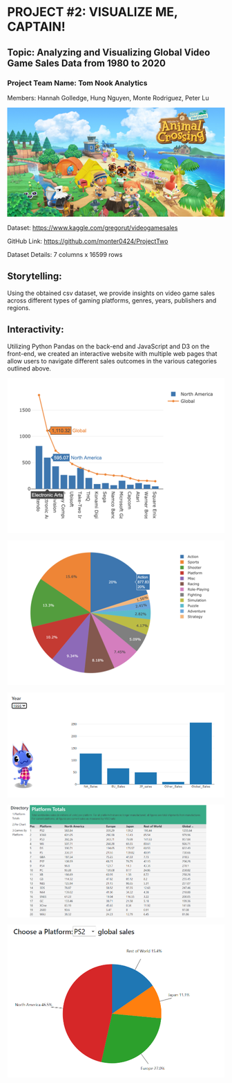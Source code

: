 # PROJECT #2: VISUALIZE ME, CAPTAIN!

## Topic: Analyzing and Visualizing Global Video Game Sales Data from 1980 to 2020

### Project Team Name: Tom Nook Analytics
Members: Hannah Golledge, Hung Nguyen, Monte Rodriguez, Peter Lu

![Animal Crossing Picture](Images/AnimalCrossingNewHorizons.jpg)

Dataset: https://www.kaggle.com/gregorut/videogamesales

GitHub Link: https://github.com/monter0424/ProjectTwo

Dataset Details: 7 columns x 16599 rows

## Storytelling: 
Using the obtained csv dataset, we provide insights on video game sales across different types of gaming platforms, genres, years, publishers and regions. 

## Interactivity: 
Utilizing Python Pandas on the back-end and JavaScript and D3 on the front-end, we created an interactive website with multiple web pages that allow users to navigate different sales outcomes in the various categories outlined above.

![Top Publishers](Images/Top_Publishers.png)


![Sales by Genre](Images/Piechart.png)


![Sales by Year](Images/Year_Chart.PNG)

![Sales by Platform](Images/Platform_Total_Stat.PNG)

![Platform Pie](Images/Platform_Pie.PNG)